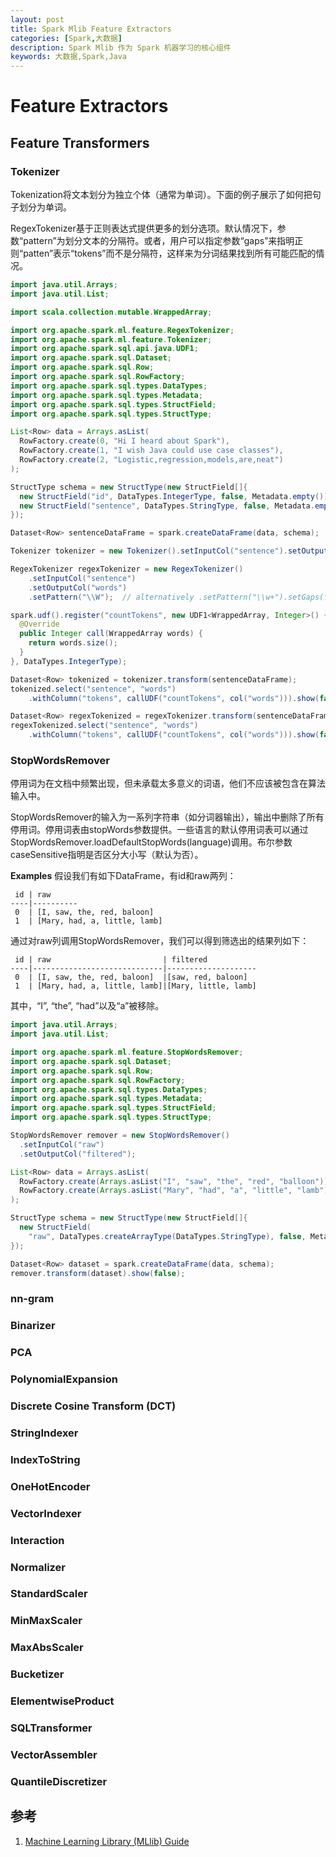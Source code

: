 ```yaml
---
layout: post
title: Spark Mlib Feature Extractors
categories: [Spark,大数据]
description: Spark Mlib 作为 Spark 机器学习的核心组件
keywords: 大数据,Spark,Java
---
```


# Feature Extractors

## Feature Transformers

### Tokenizer
Tokenization将文本划分为独立个体（通常为单词）。下面的例子展示了如何把句子划分为单词。

RegexTokenizer基于正则表达式提供更多的划分选项。默认情况下，参数“pattern”为划分文本的分隔符。或者，用户可以指定参数“gaps”来指明正则“patten”表示“tokens”而不是分隔符，这样来为分词结果找到所有可能匹配的情况。

```java
import java.util.Arrays;
import java.util.List;

import scala.collection.mutable.WrappedArray;

import org.apache.spark.ml.feature.RegexTokenizer;
import org.apache.spark.ml.feature.Tokenizer;
import org.apache.spark.sql.api.java.UDF1;
import org.apache.spark.sql.Dataset;
import org.apache.spark.sql.Row;
import org.apache.spark.sql.RowFactory;
import org.apache.spark.sql.types.DataTypes;
import org.apache.spark.sql.types.Metadata;
import org.apache.spark.sql.types.StructField;
import org.apache.spark.sql.types.StructType;

List<Row> data = Arrays.asList(
  RowFactory.create(0, "Hi I heard about Spark"),
  RowFactory.create(1, "I wish Java could use case classes"),
  RowFactory.create(2, "Logistic,regression,models,are,neat")
);

StructType schema = new StructType(new StructField[]{
  new StructField("id", DataTypes.IntegerType, false, Metadata.empty()),
  new StructField("sentence", DataTypes.StringType, false, Metadata.empty())
});

Dataset<Row> sentenceDataFrame = spark.createDataFrame(data, schema);

Tokenizer tokenizer = new Tokenizer().setInputCol("sentence").setOutputCol("words");

RegexTokenizer regexTokenizer = new RegexTokenizer()
    .setInputCol("sentence")
    .setOutputCol("words")
    .setPattern("\\W");  // alternatively .setPattern("\\w+").setGaps(false);

spark.udf().register("countTokens", new UDF1<WrappedArray, Integer>() {
  @Override
  public Integer call(WrappedArray words) {
    return words.size();
  }
}, DataTypes.IntegerType);

Dataset<Row> tokenized = tokenizer.transform(sentenceDataFrame);
tokenized.select("sentence", "words")
    .withColumn("tokens", callUDF("countTokens", col("words"))).show(false);

Dataset<Row> regexTokenized = regexTokenizer.transform(sentenceDataFrame);
regexTokenized.select("sentence", "words")
    .withColumn("tokens", callUDF("countTokens", col("words"))).show(false);
```

### StopWordsRemover
停用词为在文档中频繁出现，但未承载太多意义的词语，他们不应该被包含在算法输入中。 

StopWordsRemover的输入为一系列字符串（如分词器输出），输出中删除了所有停用词。停用词表由stopWords参数提供。一些语言的默认停用词表可以通过StopWordsRemover.loadDefaultStopWords(language)调用。布尔参数caseSensitive指明是否区分大小写（默认为否）。

**Examples**
假设我们有如下DataFrame，有id和raw两列：

```
 id | raw
----|----------
 0  | [I, saw, the, red, baloon]
 1  | [Mary, had, a, little, lamb]
```

通过对raw列调用StopWordsRemover，我们可以得到筛选出的结果列如下：

```
 id | raw                         | filtered
----|-----------------------------|--------------------
 0  | [I, saw, the, red, baloon]  |[saw, red, baloon]
 1  | [Mary, had, a, little, lamb]|[Mary, little, lamb]
```

其中，“I”, “the”, “had”以及“a”被移除。

```java
import java.util.Arrays;
import java.util.List;

import org.apache.spark.ml.feature.StopWordsRemover;
import org.apache.spark.sql.Dataset;
import org.apache.spark.sql.Row;
import org.apache.spark.sql.RowFactory;
import org.apache.spark.sql.types.DataTypes;
import org.apache.spark.sql.types.Metadata;
import org.apache.spark.sql.types.StructField;
import org.apache.spark.sql.types.StructType;

StopWordsRemover remover = new StopWordsRemover()
  .setInputCol("raw")
  .setOutputCol("filtered");

List<Row> data = Arrays.asList(
  RowFactory.create(Arrays.asList("I", "saw", "the", "red", "balloon")),
  RowFactory.create(Arrays.asList("Mary", "had", "a", "little", "lamb"))
);

StructType schema = new StructType(new StructField[]{
  new StructField(
    "raw", DataTypes.createArrayType(DataTypes.StringType), false, Metadata.empty())
});

Dataset<Row> dataset = spark.createDataFrame(data, schema);
remover.transform(dataset).show(false);
```

### nn-gram

### Binarizer

### PCA

### PolynomialExpansion

### Discrete Cosine Transform (DCT)

### StringIndexer

### IndexToString

### OneHotEncoder

### VectorIndexer

### Interaction

### Normalizer

### StandardScaler

### MinMaxScaler

### MaxAbsScaler

### Bucketizer

### ElementwiseProduct

### SQLTransformer

### VectorAssembler

### QuantileDiscretizer 

## 参考
1. [Machine Learning Library (MLlib) Guide](http://spark.apache.org/docs/latest/ml-features.html)